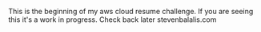 This is the beginning of my aws cloud resume challenge. If you are seeing this it's a work in progress. Check back later
 stevenbalalis.com